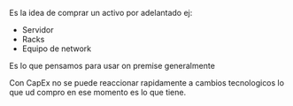 Es la idea de comprar un activo por adelantado ej:
- Servidor
- Racks
- Equipo de network

Es lo que pensamos para usar on premise generalmente

Con CapEx no se puede reaccionar rapidamente a cambios tecnologicos lo que ud compro en ese momento es lo que tiene.